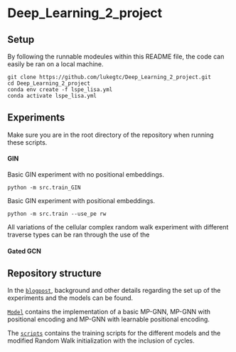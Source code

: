 # Deep_Learning_2_project

## Setup
By following the runnable modeules within this README file, the code can easily be ran on a local machine.
``` Installing and configuring repo
git clone https://github.com/lukegtc/Deep_Learning_2_project.git
cd Deep_Learning_2_project
conda env create -f lspe_lisa.yml
conda activate lspe_lisa.yml
```

## Experiments
Make sure you are in the root directory of the repository when running these scripts.
#### GIN
Basic GIN experiment with no positional embeddings.
``` Running GIN
python -m src.train_GIN
```
Basic GIN experiment with positional embeddings.
``` Running GIN with positional embeddings
python -m src.train --use_pe rw
```
All variations of the cellular complex random walk experiment with different traverse types can be ran through the use of
the 
#### Gated GCN

## Repository structure
In the [`blogpost`](./blogpost.md), background and other details regarding the set up of the experiments and the models can be found.

[`Model`](src/unused/mpgnn.py) contains the implementation of a basic MP-GNN, MP-GNN with positional encoding and MP-GNN with learnable positional encoding.

The [`scripts`](./src/scripts) contains the training scripts for the different models and the modified Random Walk initialization with the inclusion of cycles.
